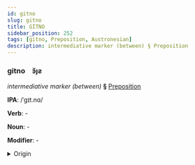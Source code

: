 ```yaml
---
id: gitno
slug: gitno
title: GİTNO
sidebar_position: 252
tags: [gitno, Preposition, Austronesian]
description: intermediative marker (between) § Preposition
---
```


### gitno&emsp;<span kind="abugida">ꜿ̆ȷƨ</span>

*intermediative marker (between)* **§** [Preposition](../../tags/Preposition)

**IPA**: /ˈgɪt.nɑ/

**Verb**: -

**Noun**: -

**Modifier**: -

<details>
    <summary>Origin</summary>
    Tagalog gitna [ɡɪtˈnaʔ]<br/>
    <em>Austronesian Language Family</em>
</details>